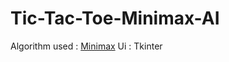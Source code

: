 # Tic-Tac-Toe-Minimax-AI


Algorithm used : [Minimax](https://www.geeksforgeeks.org/minimax-algorithm-in-game-theory-set-1-introduction/?ref=lbp) 
Ui : Tkinter
